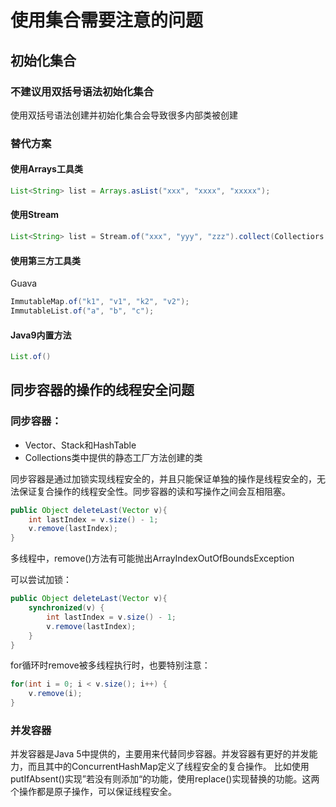 # 使用集合需要注意的问题
## 初始化集合
### 不建议用双括号语法初始化集合
使用双括号语法创建并初始化集合会导致很多内部类被创建
### 替代方案
#### 使用Arrays工具类
```java
List<String> list = Arrays.asList("xxx", "xxxx", "xxxxx");
```
#### 使用Stream
```java
List<String> list = Stream.of("xxx", "yyy", "zzz").collect(Collectiors.toList());
```
#### 使用第三方工具类
Guava
```java
ImmutableMap.of("k1", "v1", "k2", "v2");
ImmutableList.of("a", "b", "c");
```
#### Java9内置方法
```java
List.of()
```

## 同步容器的操作的线程安全问题
### 同步容器：
* Vector、Stack和HashTable
* Collections类中提供的静态工厂方法创建的类

同步容器是通过加锁实现线程安全的，并且只能保证单独的操作是线程安全的，无法保证复合操作的线程安全性。同步容器的读和写操作之间会互相阻塞。
```java
public Object deleteLast(Vector v){
    int lastIndex = v.size() - 1;
    v.remove(lastIndex);
}
```
多线程中，remove()方法有可能抛出ArrayIndexOutOfBoundsException

可以尝试加锁：
```java
public Object deleteLast(Vector v){
    synchronized(v) {
        int lastIndex = v.size() - 1;
        v.remove(lastIndex);
    }
}
```
for循环时remove被多线程执行时，也要特别注意：
```java
for(int i = 0; i < v.size(); i++) {
    v.remove(i);
}
```
### 并发容器
并发容器是Java 5中提供的，主要用来代替同步容器。并发容器有更好的并发能力，而且其中的ConcurrentHashMap定义了线程安全的复合操作。
比如使用putIfAbsent()实现”若没有则添加“的功能，使用replace()实现替换的功能。这两个操作都是原子操作，可以保证线程安全。
